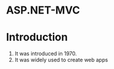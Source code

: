 # ASP.NET-MVC
# Introduction 
  1. It was introduced in 1970.
  2. It was widely used to create web apps
